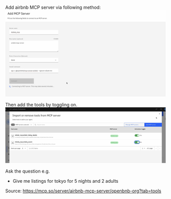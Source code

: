 
Add airbnb MCP server via following method:
![alt text](image.png)

Then add the tools by toggling on.
![alt text](addtools.png)

Ask the question e.g.

- Give me listings for tokyo for 5 nights and 2 adults

Source: https://mcp.so/server/airbnb-mcp-server/openbnb-org?tab=tools